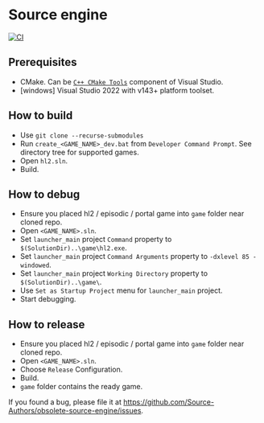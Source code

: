 # Source engine

[![CI](https://github.com/Source-Authors/obsolete-source-engine/actions/workflows/build.yml/badge.svg?branch=master)](https://github.com/Source-Authors/obsolete-source-engine/actions/workflows/build.yml)


## Prerequisites

* CMake. Can be [`C++ CMake Tools`](https://learn.microsoft.com/en-us/cpp/build/cmake-projects-in-visual-studio#installation) component of Visual Studio.
* [windows] Visual Studio 2022 with v143+ platform toolset.


## How to build

* Use `git clone --recurse-submodules`
* Run `create_<GAME_NAME>_dev.bat` from `Developer Command Prompt`. See directory tree for supported games.
* Open `hl2.sln`.
* Build.


## How to debug

* Ensure you placed hl2 / episodic / portal game into `game` folder near cloned repo.
* Open `<GAME_NAME>.sln`.
* Set `launcher_main` project `Command` property to `$(SolutionDir)..\game\hl2.exe`.
* Set `launcher_main` project `Command Arguments` property to `-dxlevel 85 -windowed`.
* Set `launcher_main` project `Working Directory` property to `$(SolutionDir)..\game\`.
* Use `Set as Startup Project` menu for `launcher_main` project.
* Start debugging.


## How to release

* Ensure you placed hl2 / episodic / portal game into `game` folder near cloned repo.
* Open `<GAME_NAME>.sln`.
* Choose `Release` Configuration.
* Build.
* `game` folder contains the ready game.


If you found a bug, please file it at https://github.com/Source-Authors/obsolete-source-engine/issues.
